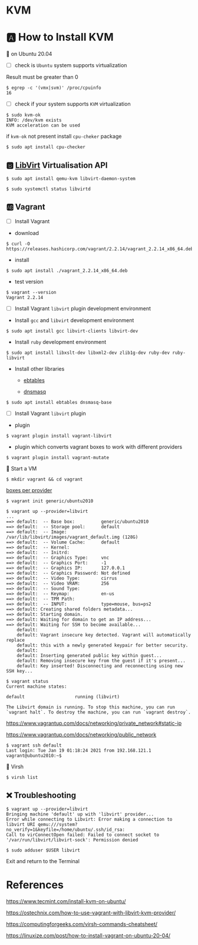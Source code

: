 # KVM

# :a: How to Install KVM

:bookmark: on Ubuntu 20.04


- [ ] check is `Ubuntu` system supports virtualization

Result must be greater than 0 

```
$ egrep -c '(vmx|svm)' /proc/cpuinfo
16
```

- [ ] check if your system supports `KVM` virtualization

```
$ sudo kvm-ok
INFO: /dev/kvm exists
KVM acceleration can be used
```

if `kvm-ok` not present install `cpu-cheker` package

```
$ sudo apt install cpu-checker
```

## :b: [LibVirt](https://libvirt.org/) Virtualisation API


```
$ sudo apt install qemu-kvm libvirt-daemon-system
```

```
$ sudo systemctl status libvirtd
```

## :ab: Vagrant

- [ ] Install Vagrant

* download

```
$ curl -O https://releases.hashicorp.com/vagrant/2.2.14/vagrant_2.2.14_x86_64.deb
```

* install

```
$ sudo apt install ./vagrant_2.2.14_x86_64.deb
```

* test version

```
$ vagrant --version
Vagrant 2.2.14
```

- [ ] Install Vagrant `libvirt` plugin development environment

* Install `gcc` and `libvirt` development environment

```
$ sudo apt install gcc libvirt-clients libvirt-dev
```

* Install `ruby` development environment

```
$ sudo apt install libxslt-dev libxml2-dev zlib1g-dev ruby-dev ruby-libvirt 
```

* Install other libraries 

    - [ebtables](https://flylib.com/books/en/3.105.1.88/1/)

    - [dnsmasq](http://www.thekelleys.org.uk/dnsmasq/doc.html)

```
$ sudo apt install ebtables dnsmasq-base
```

- [ ] Install Vagrant `libvirt` plugin

* plugin

```
$ vagrant plugin install vagrant-libvirt
```

* plugin which converts vagrant boxes to work with different providers

```
$ vagrant plugin install vagrant-mutate
```

:round_pushpin: Start a VM

```
$ mkdir vagrant && cd vagrant
```

[boxes per provider](https://app.vagrantup.com/boxes/search?provider=libvirt)


```
$ vagrant init generic/ubuntu2010
```


```
$ vagrant up --provider=libvirt
...
==> default:  -- Base box:          generic/ubuntu2010
==> default:  -- Storage pool:      default
==> default:  -- Image:             /var/lib/libvirt/images/vagrant_default.img (128G)
==> default:  -- Volume Cache:      default
==> default:  -- Kernel:            
==> default:  -- Initrd:            
==> default:  -- Graphics Type:     vnc
==> default:  -- Graphics Port:     -1
==> default:  -- Graphics IP:       127.0.0.1
==> default:  -- Graphics Password: Not defined
==> default:  -- Video Type:        cirrus
==> default:  -- Video VRAM:        256
==> default:  -- Sound Type:	
==> default:  -- Keymap:            en-us
==> default:  -- TPM Path:          
==> default:  -- INPUT:             type=mouse, bus=ps2
==> default: Creating shared folders metadata...
==> default: Starting domain.
==> default: Waiting for domain to get an IP address...
==> default: Waiting for SSH to become available...
    default: 
    default: Vagrant insecure key detected. Vagrant will automatically replace
    default: this with a newly generated keypair for better security.
    default: 
    default: Inserting generated public key within guest...
    default: Removing insecure key from the guest if it's present...
    default: Key inserted! Disconnecting and reconnecting using new SSH key...
```

```
$ vagrant status
Current machine states:

default                   running (libvirt)

The Libvirt domain is running. To stop this machine, you can run
`vagrant halt`. To destroy the machine, you can run `vagrant destroy`.
```

https://www.vagrantup.com/docs/networking/private_network#static-ip

https://www.vagrantup.com/docs/networking/public_network

```
$ vagrant ssh default
Last login: Tue Jan 19 01:18:24 2021 from 192.168.121.1
vagrant@ubuntu2010:~$ 
```



:round_pushpin: Virsh

```
$ virsh list
```


## :x: Troubleshooting

```
$ vagrant up --provider=libvirt
Bringing machine 'default' up with 'libvirt' provider...
Error while connecting to Libvirt: Error making a connection to libvirt URI qemu:///system?no_verify=1&keyfile=/home/ubuntu/.ssh/id_rsa:
Call to virConnectOpen failed: Failed to connect socket to '/var/run/libvirt/libvirt-sock': Permission denied
```

```
$ sudo adduser $USER libvirt
```

Exit and return to the Terminal


# References

https://www.tecmint.com/install-kvm-on-ubuntu/

https://ostechnix.com/how-to-use-vagrant-with-libvirt-kvm-provider/

https://computingforgeeks.com/virsh-commands-cheatsheet/

https://linuxize.com/post/how-to-install-vagrant-on-ubuntu-20-04/
